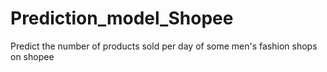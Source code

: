 # Prediction_model_Shopee
Predict the number of products sold per day of some men's fashion shops on shopee

